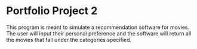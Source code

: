 # Portfolio Project 2
This program is meant to simulate a recommendation software for movies. The user will input their personal preference and the software will return all the movies that fall under the categories specified.
